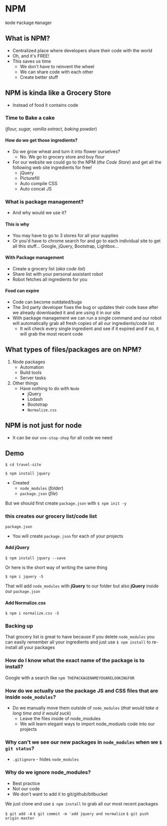 # NPM
`N`ode
`P`ackage
`M`anager

## What is NPM?
* Centralized place where developers share their code with the world
* Oh, and it's FREE!
* This saves us time
    - We don't have to reinvent the wheel
    - We can share code with each other
    - Create better stuff

## NPM is kinda like a Grocery Store
* Instead of food it contains code

### Time to Bake a cake
(_flour, sugar, vanilla extract, baking powder_)

#### How do we get those ingredients?
* Do we grow wheat and turn it into flower ourselves?
    - No. We go to grocery store and buy flour
* For our website we could go to the NPM (_the Code Store_) and get all the following web site ingredients for free!
    - jQuery
    - Picturefill
    - Auto compile CSS
    - Auto concat JS

### What is package management?
* And why would we use it?

#### This is why
* You may have to go to 3 stores for all your supplies
* Or you'd have to chrome search for and go to each individual site to get all this stuff... Google, jQuery, Bootstrap, Lightbox...

#### With Package management
* Create a grocery list (_aka code list_)
* Share list with your personal assistant robot
* Robot fetches all ingredients for you

#### Food can expire
* Code can become outdated/bugs
* The 3rd party developer fixes the bug or updates their code base after we already downloaded it and are using it in our site
* With package management we can run a single command and our robot will automatically grab all fresh copies of all our ingredients/code list
    - It will check every single ingredient and see if it expired and if so, it will grab the most recent code

## What types of files/packages are on NPM?
1. Node packages
    * Automation
    * Build tools
    * Server tasks
2. Other things
    * Have nothing to do with `Node`
        - jQuery
        - Lodash
        - Bootstrap
        - `Normalize.css`

## NPM is not just for node
* It can be our `one-stop-shop` for all code we need

## Demo
`$ cd travel-site`

`$ npm install jquery`

* Created 
    - `node_modules` (_folder_)
    - `package.json` (_file_)

But we should first create `package.json` with `$ npm init -y`

### this creates our grocery list/code list
`package.json`

* You will create `package.json` for each of your projects

#### Add jQuery

`$ npm install jquery --save`

Or here is the short way of writing the same thing

`$ npm i jquery -S`

That will add `node_modules` with **jQuery** to our folder but also **jQuery** inside our `package.json`

#### Add Normalize.css

`$ npm i normalize.css -S`

### Backing up
That grocery list is great to have because if you delete `node_modules` you can easily remember all your ingredients and just use `$ npm install` to re-install all your packages

### How do I know what the exact name of the package is to install?
Google with a search like `npm THEPACKAGENAMEYOUARELOOKINGFOR`

### How do we actually use the package JS and CSS files that are inside `node_modules`?
* Do we manually move them outside of `node_modules` (_that would take a long time and it would suck_)
    - Leave the files inside of node_modules
    - We will learn elegant ways to import node_moduels code into our projects

### Why can't we see our new packages in `node_modules` when we `$ git status`?
* `.gitignore` - hides `node_modules`

### Why do we ignore node_modules?
* Best practice
* Not our code
* We don't want to add it to git/github/bitbucket

We just clone and use `$ npm install` to grab all our most recent packages

`$ git add -A`
`$ git commit -m 'add jquery and normalize`
`$ git push origin master`


